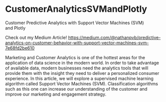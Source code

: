 # CustomerAnalyticsSVMandPlotly
Customer Predictive Analytics with Support Vector Machines (SVM) and Plotly

Check out my Medium Article! https://medium.com/@nathanpvb/predictive-analytics-on-customer-behavior-with-support-vector-machines-svm-7e68fd2be610

Marketing and Customer Analytics is one of the hottest areas for the application of data science in the modern world. In order to take advantage of available data, modern businesses need the analytics tools that will provide them with the insight they need to deliver a personalized consumer experience. In this article, we will explore a supervised machine learning algorithm called Support Vector Machines (SVM). Classification algorithms such as this one can increase our understanding of the customer and improve our marketing and engagement strategy.
